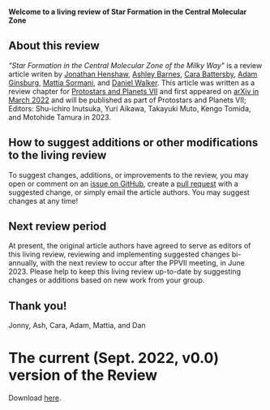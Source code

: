 **Welcome to a living review of Star Formation in the Central Molecular Zone**

## About this review
_"Star Formation in the Central Molecular Zone of the Milky Way"_ is a review article writen by [Jonathan Henshaw](https://www.jdhenshaw.com/), [Ashley Barnes](https://sites.google.com/view/ashleybarnesastro), [Cara Battersby](https://battersby.physics.uconn.edu/), [Adam Ginsburg](http://www.adamgginsburg.com/), [Mattia Sormani](https://www.ita.uni-heidelberg.de/~mattia/), and [Daniel Walker](https://www.daniellewiswalker.com/). This article was written as a review chapter for [Protostars and Planets VII](http://ppvii.org/) and first appeared on [arXiv in March 2022](https://ui.adsabs.harvard.edu/abs/2022arXiv220311223H/abstract) and will be published as part of Protostars and Planets VII; Editors: Shu-ichiro Inutsuka, Yuri Aikawa, Takayuki Muto, Kengo Tomida, and Motohide Tamura in 2023.


## How to suggest additions or other modifications to the living review

To suggest changes, additions, or improvements to the review, you may open or comment on an [issue on GitHub](https://github.com/CentralMolecularZone/PPVII_CMZ_Living/issue), create a [pull request](https://github.com/CentralMolecularZone/PPVII_CMZ_Living/pulls) with a suggested change, or simply email the article authors. You may suggest changes at any time!

## Next review period

At present, the original article authors have agreed to serve as editors of this living review, reviewing and implementing suggested changes bi-annually, with the next review to occur after the PPVII meeting, in June 2023. Please help to keep this living review up-to-date by suggesting changes or additions based on new work from your group. 

## Thank you!

Jonny, Ash, Cara, Adam, Mattia, and Dan

# The current (Sept. 2022, v0.0) version of the Review

Download [here](https://github.com/CentralMolecularZone/PPVII_CMZ_Living/blob/main/main.pdf).
<object data="main.pdf" width="1000" height="1000"></object>




